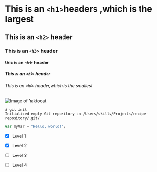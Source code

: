 # This is an `<h1>`headers ,which is the largest
## This is an `<h2>` header
### This is an `<h3>` header
#### this is an `<h4>` header
##### This is an `<h5>` header
###### This is an `<h6>` header,which is the smallest

![Image of Yaktocat](https://octodex.github.com/images/yaktocat.png)

```
$ git init
Initialized empty Git repository in /Users/skills/Projects/recipe-repository/.git/
```


``` javascript
var myVar = "Hello, world!";
```

- [X] Level 1
- [X] Level 2
- [ ] Level 3
- [ ] Level 4


